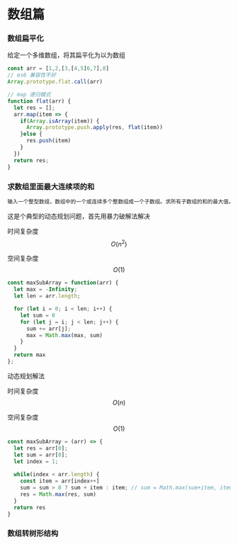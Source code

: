 # 数组篇

### 数组扁平化

给定一个多维数组，将其扁平化为以为数组

```javascript
const arr = [1,2,[3,[4,5]6,7],8]
// es6 兼容性不好
Array.prototype.flat.call(arr)

// map 递归模式
function flat(arr) {
  let res = [];
  arr.map(item => {
    if(Array.isArray(item)) {
      Array.prototype.push.apply(res, flat(item))
    }else {
      res.push(item)
    }
  })
  return res;
}
```

### 求数组里面最大连续项的和

```javascript
输入一个整型数组，数组中的一个或连续多个整数组成一个子数组。求所有子数组的和的最大值。
```

这是个典型的动态规划问题，首先用暴力破解法解决

时间复杂度 $$O(n^2)$$ 

空间复杂度 $$O(1)$$ 

```javascript
const maxSubArray = function(arr) {
  let max = -Infinity;
  let len = arr.length;

  for (let i = 0; i < len; i++) {
    let sum = 0
    for (let j = i; j < len; j++) {
      sum += arr[j];
      max = Math.max(max, sum)
    }
  }
  return max
};
```

动态规划解法

时间复杂度 $$O(n)$$ 

空间复杂度 $$O(1)$$ 

```javascript
const maxSubArray = (arr) => {
  let res = arr[0];
  let sum = arr[0];
  let index = 1;
  
  while(index < arr.length) {
    const item = arr[index++]
    sum = sum > 0 ? sum + item : item; // sum = Math.max(sum+item, item)
    res = Math.max(res, sum)
  }
  return res
}
```

### 数组转树形结构



